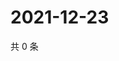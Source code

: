 # 2021-12-23

共 0 条

<!-- BEGIN WEIBO -->
<!-- 最后更新时间 Thu Dec 23 2021 01:20:31 GMT+0800 (China Standard Time) -->

<!-- END WEIBO -->
